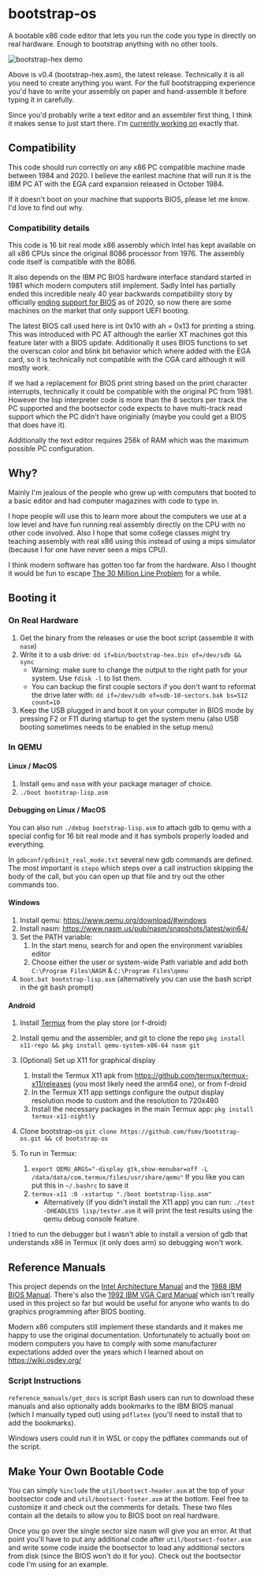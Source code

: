 # bootstrap-os

A bootable x86 code editor that lets you run the code you type in directly on
real hardware. Enough to bootstrap anything with no other tools.

![bootstrap-hex demo](images/v0.4-hex-2x.gif)

Above is v0.4 (bootstrap-hex.asm), the latest release. Technically it is all you
need to create anything you want. For the full bootstrapping experience you'd
have to write your assembly on paper and hand-assemble it before typing it in
carefully.

Since you'd probably write a text editor and an assembler first thing, I think
it makes sense to just start there. I'm
[currently working on](https://github.com/fsmv/bootstrap-os/tree/assembler)
exactly that.

## Compatibility

This code should run correctly on any x86 PC compatible machine made between
1984 and 2020. I believe the earilest machine that will run it is the IBM PC AT
with the EGA card expansion released in October 1984.

If it doesn't boot on your machine that supports BIOS, please let me know. I'd
love to find out why.

### Compatibility details

This code is 16 bit real mode x86 assembly which Intel has kept available on all
x86 CPUs since the original 8086 processor from 1976. The assembly code itself
is compatible with the 8086.

It also depends on the IBM PC BIOS hardware interface standard started in 1981
which modern computers still implement. Sadly Intel has partially ended this
incredible nealy 40 year backwards compatibility story by officially
[ending support for BIOS](https://www.bleepingcomputer.com/news/hardware/intel-plans-to-end-legacy-bios-support-by-2020/)
as of 2020, so now there are some machines on the market that only support UEFI
booting.

The latest BIOS call used here is int 0x10 with ah = 0x13 for printing a string.
This was introduced with PC AT although the earlier XT machines got this feature
later with a BIOS update. Additionally it uses BIOS functions to set the
overscan color and blink bit behavior which where added with the EGA card, so it
is technically not compatible with the CGA card although it will mostly work.

If we had a replacement for BIOS print string based on the print character
interrupts, technically it could be compatible with the original PC from 1981.
However the lisp interpreter code is more than the 8 sectors per track the PC
supported and the bootsector code expects to have multi-track read support which
the PC didn't have originially (maybe you could get a BIOS that does have it).

Additionally the text editor requires 256k of RAM which was the maximum possible
PC configuration.

## Why?

Mainly I'm jealous of the people who grew up with computers that booted to a
basic editor and had computer magazines with code to type in.

I hope people will use this to learn more about the computers we use at a low
level and have fun running real assembly directly on the CPU with no other code
involved. Also I hope that some college classes might try teaching assembly with
real x86 using this instead of using a mips simulator (because I for one have
never seen a mips CPU).

I think modern software has gotten too far from the hardware. Also I thought it
would be fun to escape
[The 30 Million Line Problem](https://www.youtube.com/watch?v=kZRE7HIO3vk)
for a while.

## Booting it

### On Real Hardware

1. Get the binary from the releases or use the boot script (assemble it with
   `nasm`)
2. Write it to a usb drive: `dd if=bin/bootstrap-hex.bin of=/dev/sdb && sync`
   - Warning: make sure to change the output to the right path for your system.
     Use `fdisk -l` to list them.
   - You can backup the first couple sectors if you don't want to reformat the
     drive later with: `dd if=/dev/sdb of=sdb-10-sectors.bak bs=512 count=10`
3. Keep the USB plugged in and boot it on your computer in BIOS mode by pressing
   F2 or F11 during startup to get the system menu (also USB booting sometimes
   needs to be enabled in the setup menu)

### In QEMU

#### Linux / MacOS

1. Install `qemu` and `nasm` with your package manager of choice.
2. `./boot bootstrap-lisp.asm`

#### Debugging on Linux / MacOS

You can also run `./debug bootstrap-lisp.asm` to attach gdb to qemu with a
special config for 16 bit real mode and it has symbols properly loaded and
everything.

In `gdbconf/gdbinit_real_mode.txt` several new gdb commands are defined. The
most important is `stepo` which steps over a call instruction skipping the body of
the call, but you can open up that file and try out the other commands too.

#### Windows

 1. Install qemu: https://www.qemu.org/download/#windows
 2. Install nasm: https://www.nasm.us/pub/nasm/snapshots/latest/win64/
 3. Set the PATH variable:
    1. In the start menu, search for and open the environment variables editor 
    2. Choose either the user or system-wide Path variable and add both `C:\Program Files\NASM` & `C:\Program Files\qemu`
 4. `boot.bat bootstrap-lisp.asm` (alternatively you can use the bash script in the git bash prompt)

#### Android

 1. Install [Termux](https://play.google.com/store/apps/details/id=com.termux)
    from the play store (or f-droid)

 2. Install qemu and the assembler, and git to clone the repo
    `pkg install x11-repo && pkg install qemu-system-x86-64 nasm git`

 3. (Optional) Set up X11 for graphical display

    1. Install the Termux X11 apk from
       https://github.com/termux/termux-x11/releases (you most likely need the
       arm64 one), or from f-droid
    2. In the Termux X11 app settings configure the output display resolution
       mode to custom and the resolution to 720x480
    3. Install the necessary packages in the main Termux app:
       `pkg install termux-x11-nightly`

 4. Clone bootstrap-os `git clone https://github.com/fsmv/bootstrap-os.git && cd bootstrap-os`

 5. To run in Termux:
    1. `export QEMU_ARGS="-display gtk,show-menubar=off -L /data/data/com.termux/files/usr/share/qemu"`
       If you like you can put this in `~/.bashrc` to save it
    2. `termux-x11 :0 -xstartup "./boot bootstrap-lisp.asm"`
       - Alternatively (if you didn't install the X11 app) you can run:
         `./test -DHEADLESS lisp/tester.asm`
         it will print the test results using the qemu debug console feature.

I tried to run the debugger but I wasn't able to install a version of gdb that
understands x86 in Termux (it only does arm) so debugging won't work.

## Reference Manuals

This project depends on the
[Intel Architecture Manual](https://software.intel.com/sites/default/files/managed/39/c5/325462-sdm-vol-1-2abcd-3abcd.pdf)
and the [1988 IBM BIOS Manual](http://bitsavers.trailing-edge.com/pdf/ibm/pc/ps2/15F0306_PS2_and_PC_BIOS_Interface_Technical_Reference_May88.pdf).
There's also the [1992 IBM VGA Card Manual](http://bitsavers.trailing-edge.com/pdf/ibm/pc/cards/IBM_VGA_XGA_Technical_Reference_Manual_May92.pdf)
which isn't really used in this project so far but would be useful for anyone
who wants to do graphics programming after BIOS booting.

Modern x86 computers still implement these standards and it makes me happy to
use the original documentation. Unfortunately to actually boot on modern
computers you have to comply with some manufacturer expectations added over the
years which I learned about on https://wiki.osdev.org/

### Script Instructions

`reference_manuals/get_docs` is script Bash users can run to download these
manuals and also optionally adds bookmarks to the IBM BIOS manual (which I
manually typed out) using `pdflatex` (you'll need to install that to add the
bookmarks).

Windows users could run it in WSL or copy the pdflatex commands out of the
script.

## Make Your Own Bootable Code

You can simply `%include` the `util/bootsect-header.asm` at the top of your
bootsector code and `util/bootsect-footer.asm` at the bottom. Feel free to
customize it and check out the comments for details. These two files contain all
the details to allow you to BIOS boot on real hardware.

Once you go over the single sector size nasm will give you an error. At that
point you'll have to put any additional code after `util/bootsect-footer.asm`
and write some code inside the bootsector to load any additional sectors from
disk (since the BIOS won't do it for you). Check out the bootsector code I'm
using for an example.
